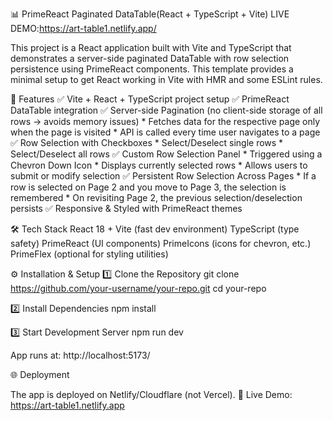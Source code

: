📊 PrimeReact Paginated DataTable(React + TypeScript + Vite) 
LIVE DEMO:https://art-table1.netlify.app/

This project is a React application built with Vite and TypeScript that demonstrates a server-side paginated DataTable with row selection persistence using PrimeReact components.
This template provides a minimal setup to get React working in Vite with HMR and some ESLint rules.

🚀 Features
✅ Vite + React + TypeScript project setup
✅ PrimeReact DataTable integration
✅ Server-side Pagination (no client-side storage of all rows → avoids memory issues)
    * Fetches data for the respective page only when the page is visited
    * API is called every time user navigates to a page
✅ Row Selection with Checkboxes
    * Select/Deselect single rows
    * Select/Deselect all rows
✅ Custom Row Selection Panel
    * Triggered using a Chevron Down Icon
    * Displays currently selected rows
    * Allows users to submit or modify selection
✅ Persistent Row Selection Across Pages
    * If a row is selected on Page 2 and you move to Page 3, the selection is remembered
    * On revisiting Page 2, the previous selection/deselection persists
✅ Responsive & Styled with PrimeReact themes

🛠️ Tech Stack
React 18 + Vite (fast dev environment)
TypeScript (type safety)
PrimeReact (UI components)
PrimeIcons (icons for chevron, etc.)
PrimeFlex (optional for styling utilities)



⚙️ Installation & Setup
1️⃣ Clone the Repository
git clone https://github.com/your-username/your-repo.git
cd your-repo

2️⃣ Install Dependencies
npm install

3️⃣ Start Development Server
npm run dev

App runs at: http://localhost:5173/

🌐 Deployment

The app is deployed on Netlify/Cloudflare (not Vercel).
🔗 Live Demo: https://art-table1.netlify.app

